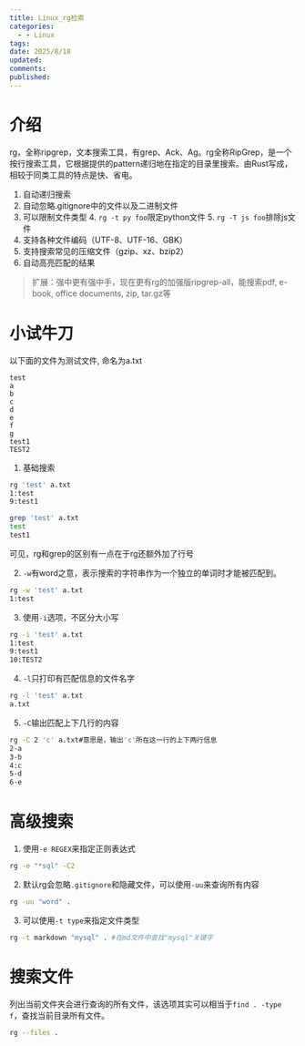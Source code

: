 ```yaml
---
title: Linux_rg检索
categories:
  - - Linux
tags: 
date: 2025/8/18
updated: 
comments: 
published:
---
```

# 介绍

rg，全称ripgrep，文本搜索工具，有grep、Ack、Ag。rg全称RipGrep，是一个按行搜索工具，它根据提供的pattern递归地在指定的目录里搜索。由Rust写成，相较于同类工具的特点是快、省电。

1. 自动递归搜索
2. 自动忽略.gitignore中的文件以及二进制文件
3. 可以限制文件类型
   4. `rg -t py foo`限定python文件
   5. `rg -T js foo`排除js文件
6. 支持各种文件编码（UTF-8、UTF-16、GBK）
7. 支持搜索常见的压缩文件（gzip、xz、bzip2）
8. 自动高亮匹配的结果

>扩展：强中更有强中手，现在更有rg的加强版ripgrep-all，能搜索pdf, e-book, office documents, zip, tar.gz等

# 小试牛刀

以下面的文件为测试文件, 命名为a.txt

```
test
a
b
c
d
e
f
g
test1
TEST2
```

1. 基础搜索

```bash
rg 'test' a.txt
1:test
9:test1
```

```bash
grep 'test' a.txt
test
test1
```

可见，rg和grep的区别有一点在于rg还额外加了行号

2. `-w`有word之意，表示搜索的字符串作为一个独立的单词时才能被匹配到。

```bash
rg -w 'test' a.txt
1:test
```

3. 使用`-i`选项，不区分大小写

```bash
rg -i 'test' a.txt
1:test
9:test1
10:TEST2
```

4. `-l`只打印有匹配信息的文件名字

```bash
rg -l 'test' a.txt
a.txt
```

5. `-C`输出匹配上下几行的内容

```bash
rg -C 2 'c' a.txt#意思是，输出'c'所在这一行的上下两行信息
2-a
3-b
4:c
5-d
6-e
```

# 高级搜索

1. 使用`-e REGEX`来指定正则表达式

```bash
rg -e "*sql" -C2
```

2. 默认rg会忽略`.gitignore`和隐藏文件，可以使用`-uu`来查询所有内容

```bash
rg -uu "word" .
```

3. 可以使用`-t type`来指定文件类型

```bash
rg -t markdown "mysql" . #在md文件中查找"mysql"关键字
```

# 搜索文件

列出当前文件夹会进行查询的所有文件，该选项其实可以相当于`find . -type f`，查找当前目录所有文件。

```bash
rg --files .
```